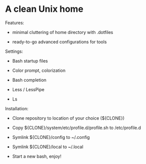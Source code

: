 # A clean Unix home

Features:

  - minimal cluttering of home directory with .dotfiles

  - ready-to-go advanced configurations for tools

Settings:

  - Bash startup files

  - Color prompt, colorization

  - Bash completion

  - Less / LessPipe

  - Ls

Installation:

  - Clone repository to location of your choice (${CLONE})

  - Copy ${CLONE}/system/etc/profile.d/profile.sh to /etc/profile.d

  - Symlink ${CLONE}/config to ~/.config

  - Symlink ${CLONE}/local to ~/.local

  - Start a new bash, enjoy!
